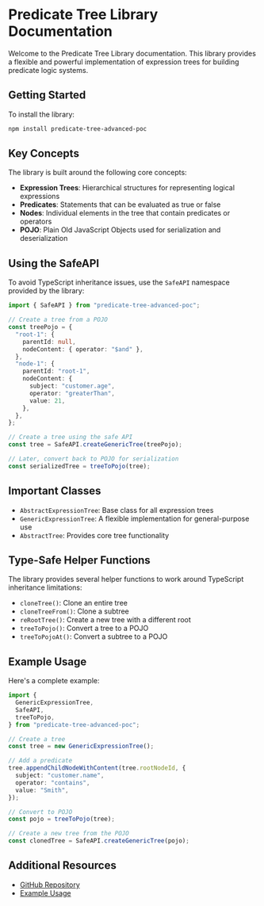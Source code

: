 # Predicate Tree Library Documentation

Welcome to the Predicate Tree Library documentation. This library provides a flexible and powerful implementation of expression trees for building predicate logic systems.

## Getting Started

To install the library:

```bash
npm install predicate-tree-advanced-poc
```

## Key Concepts

The library is built around the following core concepts:

- **Expression Trees**: Hierarchical structures for representing logical expressions
- **Predicates**: Statements that can be evaluated as true or false
- **Nodes**: Individual elements in the tree that contain predicates or operators
- **POJO**: Plain Old JavaScript Objects used for serialization and deserialization

## Using the SafeAPI

To avoid TypeScript inheritance issues, use the `SafeAPI` namespace provided by the library:

```typescript
import { SafeAPI } from "predicate-tree-advanced-poc";

// Create a tree from a POJO
const treePojo = {
  "root-1": {
    parentId: null,
    nodeContent: { operator: "$and" },
  },
  "node-1": {
    parentId: "root-1",
    nodeContent: {
      subject: "customer.age",
      operator: "greaterThan",
      value: 21,
    },
  },
};

// Create a tree using the safe API
const tree = SafeAPI.createGenericTree(treePojo);

// Later, convert back to POJO for serialization
const serializedTree = treeToPojo(tree);
```

## Important Classes

- `AbstractExpressionTree`: Base class for all expression trees
- `GenericExpressionTree`: A flexible implementation for general-purpose use
- `AbstractTree`: Provides core tree functionality

## Type-Safe Helper Functions

The library provides several helper functions to work around TypeScript inheritance limitations:

- `cloneTree()`: Clone an entire tree
- `cloneTreeFrom()`: Clone a subtree
- `reRootTree()`: Create a new tree with a different root
- `treeToPojo()`: Convert a tree to a POJO
- `treeToPojoAt()`: Convert a subtree to a POJO

## Example Usage

Here's a complete example:

```typescript
import {
  GenericExpressionTree,
  SafeAPI,
  treeToPojo,
} from "predicate-tree-advanced-poc";

// Create a tree
const tree = new GenericExpressionTree();

// Add a predicate
tree.appendChildNodeWithContent(tree.rootNodeId, {
  subject: "customer.name",
  operator: "contains",
  value: "Smith",
});

// Convert to POJO
const pojo = treeToPojo(tree);

// Create a new tree from the POJO
const clonedTree = SafeAPI.createGenericTree(pojo);
```

## Additional Resources

- [GitHub Repository](https://github.com/terary/gabby-query-protocol-lib)
- [Example Usage](https://github.com/terary/gabby-query-protocol-lib/tree/main/example-usage)
